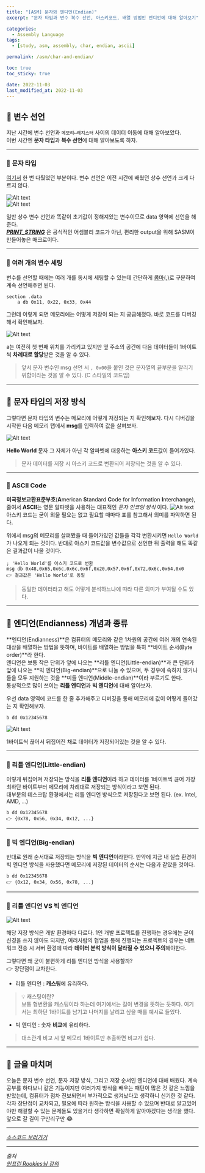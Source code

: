 ```yaml
---
title: "[ASM] 문자와 엔디언(Endian)"
excerpt: "문자 타입과 변수 복수 선언, 아스키코드, 배열 방법인 엔디언에 대해 알아보기"

categories:
  - Assembly Language
tags:
  - [study, asm, assembly, char, endian, ascii]

permalink: /asm/char-and-endian/

toc: true
toc_sticky: true

date: 2022-11-03
last_modified_at: 2022-11-03
---
```


## 👻 변수 선언
지난 시간에 변수 선언과 ``` 메모리↔레지스터 ``` 사이의 데이터 이동에 대해 알아보았다.   
이번 시간엔 **문자 타입**과 **복수 선언**에 대해 알아보도록 하자.   

***

### 🌱 문자 타입
[여기서](https://choi-dan-di.github.io/asm/asm-basic/#-hello-world-%EC%B6%9C%EB%A0%A5%ED%95%B4%EB%B3%B4%EA%B8%B0) 한 번 다뤘었던 부분이다. 변수 선언은 이전 시간에 배웠던 상수 선언과 크게 다르지 않다.   

![Alt text](/assets/images/posts_img/char-and-endian/code-1.PNG)   
![Alt text](/assets/images/posts_img/char-and-endian/code-1-result.PNG)   

일반 상수 변수 선언과 똑같이 초기값이 정해져있는 변수이므로 data 영역에 선언을 해준다.   
_**<u>PRINT_STRING</u>**_ 은 공식적인 어셈블리 코드가 아닌, 편리한 output을 위해 SASM이 만들어놓은 매크로이다.   

***

### 🌱 여러 개의 변수 세팅
변수를 선언할 때에는 여러 개를 동시에 세팅할 수 있는데 간단하게 <u>콤마(,)</u>로 구분하여 계속 선언해주면 된다.   

```
section .data
    a db 0x11, 0x22, 0x33, 0x44
```

그런데 이렇게 되면 메모리에는 어떻게 저장이 되는 지 궁금해졌다. 바로 코드를 디버깅해서 확인해보자.

![Alt text](/assets/images/posts_img/char-and-endian/memory-a.PNG)   

a는 여전히 첫 번째 위치를 가리키고 있지만 옆 주소의 공간에 다음 데이터들이 1바이트씩 **차례대로 할당**받은 것을 알 수 있다.   

> 앞서 문자 변수인 msg 선언 시 ``` , 0x00 ```을 붙인 것은 문자열의 끝부분을 알리기 위함이라는 것을 알 수 있다. (C 스타일의 코드임)

***

## 👻 문자 타입의 저장 방식
그렇다면 문자 타입의 변수는 메모리에 어떻게 저장되는 지 확인해보자. 다시 디버깅을 시작한 다음 메모리 탭에서 **msg**를 입력하여 값을 살펴보자.   

![Alt text](/assets/images/posts_img/char-and-endian/memory-msg.PNG)   

**Hello World** 문자 그 자체가 아닌 각 알파벳에 대응하는 **아스키 코드**값이 들어가있다.   

> 문자 데이터를 저장 시 아스키 코드로 변환되어 저장되는 것을 알 수 있다.

***

### 🌱 ASCII Code
**미국정보교환표준부호**(**A**merican **S**tandard **C**ode for **I**nformation **I**nterchange), 줄여서 **ASCII**는 영문 알파벳을 사용하는 대표적인 _문자 인코딩 방식_ 이다.
![Alt text](/assets/images/posts_img/char-and-endian/ascii.png)   
아스키 코드는 굳이 외울 필요는 없고 필요할 때마다 표를 참고해서 의미를 파악하면 된다.   

위에서 msg의 메모리를 살펴봤을 때 들어가있던 값들을 각각 변환시키면 ``` Hello World ```가 나오게 되는 것이다. 반대로 아스키 코드값을 변수값으로 선언한 뒤 출력을 해도 똑같은 결과값이 나올 것이다.

```
; 'Hello World'를 아스키 코드로 변환
msg db 0x48,0x65,0x6c,0x6c,0x6f,0x20,0x57,0x6f,0x72,0x6c,0x64,0x0
👉 결과값은 'Hello World'로 동일
```

> 동일한 데이터라고 해도 어떻게 분석하느냐에 따라 다른 의미가 부여될 수도 있다.

***

## 👻 엔디언(Endianness) 개념과 종류
**엔디언(Endianness)**은 컴퓨터의 메모리와 같은 1차원의 공간에 여러 개의 연속된 대상을 배열하는 방법을 뜻하며, 바이트를 배열하는 방법을 특히 **바이트 순서(Byte order)**라 한다.   
엔디언은 보통 작은 단위가 앞에 나오는 **리틀 엔디언(Little-endian)**과 큰 단위가 앞에 나오는 **빅 엔디언(Big-endian)**으로 나눌 수 있으며, 두 경우에 속하지 않거나 둘을 모두 지원하는 것을 **미들 엔디언(Middle-endian)**이라 부르기도 한다.   
통상적으로 많이 쓰이는 **리틀 엔디언**과 **빅 엔디언**에 대해 알아보자.   

우선 data 영역에 코드를 한 줄 추가해주고 디버깅을 통해 메모리에 값이 어떻게 들어갔는 지 확인해보자.

```
b dd 0x12345678
```

![Alt text](/assets/images/posts_img/char-and-endian/memory-b.PNG)   

1바이트씩 끊어서 뒤집어진 채로 데이터가 저장되어있는 것을 알 수 있다.

***

### 🌱 리틀 엔디언(Little-endian)
이렇게 뒤집어져 저장되는 방식을 **리틀 엔디언**이라 하고 데이터를 1바이트씩 끊어 가장 최하단 바이트부터 메모리에 차례대로 저장되는 방식이라고 보면 된다.   
대부분의 데스크탑 환경에서는 리틀 엔디언 방식으로 저장된다고 보면 된다. (ex. Intel, AMD, ...)

```
b dd 0x12345678
👉 {0x78, 0x56, 0x34, 0x12, ...}
```

***

### 🌱 빅 엔디언(Big-endian)
반대로 원래 순서대로 저장되는 방식을 **빅 엔디언**이라한다. 만약에 지금 내 실습 환경이 빅 엔디언 방식을 사용했다면 메모리에 저장된 데이터의 순서는 다음과 같았을 것이다.   

```
b dd 0x12345678
👉 {0x12, 0x34, 0x56, 0x78, ...}
```

***

### 🌱 리틀 엔디언 VS 빅 엔디언
![Alt text](/assets/images/posts_img/char-and-endian/endian.png)   

해당 저장 방식은 개발 환경마다 다르다. 1인 개발 프로젝트를 진행하는 경우에는 굳이 신경을 쓰지 않아도 되지만, 여러사람의 협업을 통해 진행되는 프로젝트의 경우는 네트워크 전송 시 서버 환경에 따라 **데이터 분석 방식이 달라질 수 있으니 주의**해야한다.   

그렇다면 왜 굳이 불편하게 리틀 엔디언 방식을 사용할까?   
👉 장단점이 교차한다.   

- 리틀 엔디언 : **캐스팅**에 유리하다.
> 💡 캐스팅이란?   
보통 형변환을 캐스팅이라 하는데 여기에서는 길이 변경을 뜻하는 듯하다. 여기서는 최하단 1바이트를 남기고 나머지를 날리고 싶을 때를 예시로 들었다.

- 빅 엔디언 : 숫자 **비교**에 유리하다.
> 대소관계 비교 시 앞 메모리 1바이트만 추출하면 비교가 쉽다.
  
***

## 👻 글을 마치며
오늘은 문자 변수 선언, 문자 저장 방식, 그리고 저장 순서인 엔디언에 대해 배웠다. 계속 공부를 하다보니 같은 기능이지만 여러가지 방식을 배우는 패턴이 많은 것 같은 느낌을 받았는데, 컴퓨터가 점차 진보되면서 부가적으로 생겨났다고 생각하니 신기한 것 같다. 각자 장단점이 교차되고, 필요에 따라 원하는 방식을 사용할 수 있으며 반대로 알고있어야만 해결할 수 있는 문제들도 있을거라 생각하면 확실하게 알아야겠다는 생각을 했다. 앞으로 갈 길이 구만리구만 😂

***

_[소스코드 보러가기](https://github.com/choi-dan-di/study_assembly/blob/master/register/char-and-endian.asm)_

***

_출처_   
_[인프런 Rookies님 강의](https://inf.run/bje8)_   